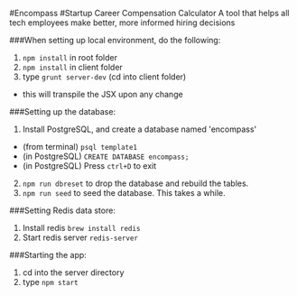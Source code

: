 #Encompass
#Startup Career Compensation Calculator
A tool that helps all tech employees make better, more informed hiring decisions

###When setting up local environment, do the following:
1. `npm install` in root folder
2. `npm install` in client folder
3. type `grunt server-dev` (cd into client folder)
  * this will transpile the JSX upon any change

###Setting up the database:
1. Install PostgreSQL, and create a database named 'encompass' 
  * (from terminal) `psql template1`
  * (in PostgreSQL) `CREATE DATABASE encompass;`
  * (in PostgreSQL) Press `ctrl+D` to exit
2. `npm run dbreset` to drop the database and rebuild the tables.
3. `npm run seed` to seed the database. This takes a while.

###Setting Redis data store:
1. Install redis `brew install redis`
2. Start redis server `redis-server`

###Starting the app:
1. cd into the server directory
2. type `npm start`

